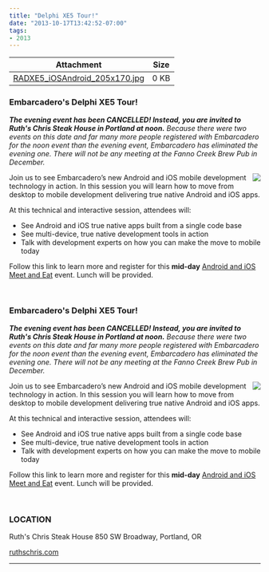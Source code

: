 ```yaml
---
title: "Delphi XE5 Tour!"
date: "2013-10-17T13:42:52-07:00"
tags:
- 2013
---
```


<table data-striping="1" class="file-attachment">
<thead>
<tr>
<th>Attachment</th>
<th>Size</th>
</tr>
</thead>
<tbody>
<tr>
<td><a href="/files/RADXE5_iOSAndroid_205x170.jpg" title="RADXE5_iOSAndroid_205x170.jpg">RADXE5_iOSAndroid_205x170.jpg</a></td>
<td>0 KB</td>
</tr>
</tbody>
</table>

<h3>Embarcadero's Delphi XE5 Tour!</h3>

<em><strong>The evening event has been CANCELLED! Instead, you are invited to Ruth's Chris Steak House in Portland at noon.</strong>  Because there were two events on this date and far many more people registered with Embarcadero for the noon event than the evening event, Embarcadero has eliminated the evening one.  There will not be any meeting at the Fanno Creek Brew Pub in December.</em>

<img src="/sites/default/files/RADXE5_iOSAndroid_205x170.jpg" align="right">Join us to see Embarcadero’s new Android and iOS mobile development technology in action. In this session you will learn how to move from desktop to mobile development delivering true native Android and iOS apps.
  
<p>
At this technical and interactive session, attendees will:
</p>

<ul>
  <li>See Android and iOS true native apps built from a single code base</li>
  <li>See multi-device, true native development tools in action</li>  
  <li>Talk with development experts on how you can make the move to mobile today</li>
</ul>

<p>
Follow this link to learn more and register for this <strong>mid-day</strong> <a href="http://forms.embarcadero.com/AMUSCA13Q4RADXE5Tour-Portland">Android and iOS Meet and Eat</a> event. Lunch will be provided.
</p>

<p>&nbsp;</p>
<!--more--><h3>Embarcadero's Delphi XE5 Tour!</h3>

<em><strong>The evening event has been CANCELLED! Instead, you are invited to Ruth's Chris Steak House in Portland at noon.</strong>  Because there were two events on this date and far many more people registered with Embarcadero for the noon event than the evening event, Embarcadero has eliminated the evening one.  There will not be any meeting at the Fanno Creek Brew Pub in December.</em>

<img src="/sites/default/files/RADXE5_iOSAndroid_205x170.jpg" align="right">Join us to see Embarcadero’s new Android and iOS mobile development technology in action. In this session you will learn how to move from desktop to mobile development delivering true native Android and iOS apps.
  
<p>
At this technical and interactive session, attendees will:
</p>

<ul>
  <li>See Android and iOS true native apps built from a single code base</li>
  <li>See multi-device, true native development tools in action</li>  
  <li>Talk with development experts on how you can make the move to mobile today</li>
</ul>

<p>
Follow this link to learn more and register for this <strong>mid-day</strong> <a href="http://forms.embarcadero.com/AMUSCA13Q4RADXE5Tour-Portland">Android and iOS Meet and Eat</a> event. Lunch will be provided.
</p>

<p>&nbsp;</p>

<h3>LOCATION</h3>

<p>
Ruth's Chris Steak House
850 SW Broadway, Portland, OR
</p>

<a href="http://www.ruthschris.com">ruthschris.com</a>

<hr>
